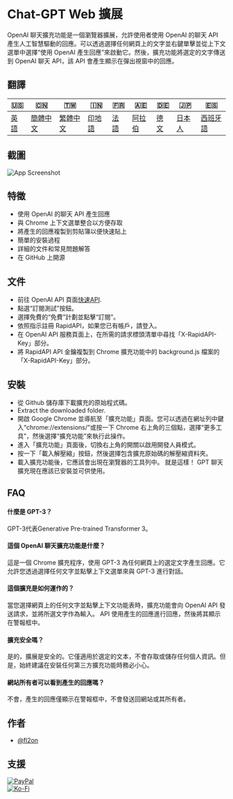# Chat-GPT Web 擴展

OpenAI 聊天擴充功能是一個瀏覽器擴展，允許使用者使用 OpenAI 的聊天 API 產生人工智慧驅動的回應。可以透過選擇任何網頁上的文字並右鍵單擊並從上下文選單中選擇“使用 OpenAI 產生回應”來啟動它。然後，擴充功能將選定的文字傳送到 OpenAI 聊天 API，該 API 會產生顯示在彈出視窗中的回應。

## 翻譯

| 🇺🇸            | 🇨🇳                    | 🇹🇼                    | 🇮🇳                | 🇫🇷               | 🇦🇪                | 🇩🇪               | 🇯🇵                | 🇪🇸                 |
| --------------- | ----------------------- | ----------------------- | ------------------- | ------------------ | ------------------- | ------------------ | ------------------- | -------------------- |
| [英語](README.md) | [簡體中文](README.zh-CN.md) | [繁體中文](README.zh-TW.md) | [印地語](README.hi.md) | [法語](README.fr.md) | [阿拉伯](README.ar.md) | [德文](README.de.md) | [日本人](README.ja.md) | [西班牙語](README.es.md) |

## 截圖

![App Screenshot](https://cdn.discordapp.com/attachments/1008195045960204349/1099103637608878090/New_Website_Blue_Mockup_Instagram_-_Laptop.gif)

## 特徵

-   使用 OpenAI 的聊天 API 產生回應
-   與 Chrome 上下文選單整合以方便存取
-   將產生的回應複製到剪貼簿以便快速貼上
-   簡單的安裝過程
-   詳細的文件和常見問題解答
-   在 GitHub 上開源

## 文件

-   前往 OpenAI API 頁面[快速API](https://rapidapi.com/liuzhaolong765481/api/chatgpt-chatgpt3-5-chatgpt4/).
-   點選“訂閱測試”按鈕。
-   選擇免費的“免費”計劃並點擊“訂閱”。
-   依照指示註冊 RapidAPI，如果您已有帳戶，請登入。
-   在 OpenAI API 服務頁面上，在所需的請求標頭清單中尋找「X-RapidAPI-Key」部分。
-   將 RapidAPI API 金鑰複製到 Chrome 擴充功能中的 background.js 檔案的「X-RapidAPI-Key」部分。

## 安裝

-   從 Github 儲存庫下載擴充的原始程式碼。
-   Extract the downloaded folder.
-   開啟 Google Chrome 並導航至「擴充功能」頁面。您可以透過在網址列中鍵入“chrome://extensions/”或按一下 Chrome 右上角的三個點，選擇“更多工具”，然後選擇“擴充功能”來執行此操作。
-   進入「擴充功能」頁面後，切換右上角的開關以啟用開發人員模式。
-   按一下「載入解壓縮」按鈕，然後選擇包含擴充原始碼的解壓縮資料夾。
-   載入擴充功能後，它應該會出現在瀏覽器的工具列中。
    就是這樣！ GPT 聊天擴充現在應該已安裝並可供使用。

## FAQ

#### 什麼是 GPT-3？

GPT-3代表Generative Pre-trained Transformer 3。

#### 這個 OpenAI 聊天擴充功能是什麼？

這是一個 Chrome 擴充程序，使用 GPT-3 為任何網頁上的選定文字產生回應。它允許您透過選擇任何文字並點擊上下文選單來與 GPT-3 進行對話。

#### 這個擴充是如何運作的？

當您選擇網頁上的任何文字並點擊上下文功能表時，擴充功能會向 OpenAI API 發送請求，並將所選文字作為輸入。 API 使用產生的回應進行回應，然後將其顯示在警報框中。

#### 擴充安全嗎？

是的，擴展是安全的。它僅適用於選定的文本，不會存取或儲存任何個人資訊。但是，始終建議在安裝任何第三方擴充功能時務必小心。

#### 網站所有者可以看到產生的回應嗎？

不會，產生的回應僅顯示在警報框中，不會發送回網站或其所有者。

## 作者

-   [@fl2on](https://www.github.com/fl2on)

## 支援

[![PayPal](https://img.shields.io/badge/PayPal-00457C?style=for-the-badge&logo=paypal&logoColor=white)](https://paypal.me/nova355killer)  
[![Ko-Fi](https://img.shields.io/badge/kofi-00457C?style=for-the-badge&logo=ko-fi&logoColor=white)](https://ko-fi.com/nova355)
